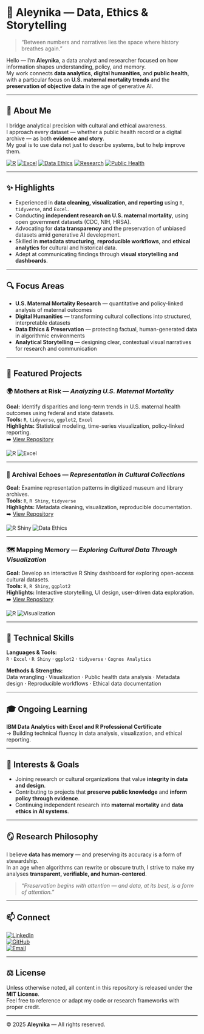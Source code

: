 # 🌿 Aleynika — Data, Ethics & Storytelling  

> “Between numbers and narratives lies the space where history breathes again.”  

Hello — I’m **Aleynika**, a data analyst and researcher focused on how information shapes understanding, policy, and memory.  
My work connects **data analytics**, **digital humanities**, and **public health**, with a particular focus on **U.S. maternal mortality trends** and the **preservation of objective data** in the age of generative AI.  

---

## 💼 About Me  
I bridge analytical precision with cultural and ethical awareness.  
I approach every dataset — whether a public health record or a digital archive — as both **evidence and story**.  
My goal is to use data not just to describe systems, but to help improve them.  

[![R](https://img.shields.io/badge/Code-R-blue?logo=r)](https://www.r-project.org/)
[![Excel](https://img.shields.io/badge/Tool-Excel-green?logo=microsoft-excel)](https://www.microsoft.com/en-us/microsoft-365/excel)
[![Data Ethics](https://img.shields.io/badge/Focus-Data%20Ethics-yellow)](#)
[![Research](https://img.shields.io/badge/Field-Digital%20Humanities-lightgrey)](#)
[![Public Health](https://img.shields.io/badge/Field-Public%20Health-red)](#)

---

## ✨ Highlights  
- Experienced in **data cleaning, visualization, and reporting** using `R`, `tidyverse`, and `Excel`.  
- Conducting **independent research on U.S. maternal mortality**, using open government datasets (CDC, NIH, HRSA).  
- Advocating for **data transparency** and the preservation of unbiased datasets amid generative AI development.  
- Skilled in **metadata structuring**, **reproducible workflows**, and **ethical analytics** for cultural and historical data.  
- Adept at communicating findings through **visual storytelling and dashboards**.  

---

## 🔍 Focus Areas  
- **U.S. Maternal Mortality Research** — quantitative and policy-linked analysis of maternal outcomes  
- **Digital Humanities** — transforming cultural collections into structured, interpretable datasets  
- **Data Ethics & Preservation** — protecting factual, human-generated data in algorithmic environments  
- **Analytical Storytelling** — designing clear, contextual visual narratives for research and communication  

---

## 📁 Featured Projects  

### 🌍 Mothers at Risk — *Analyzing U.S. Maternal Mortality*  
**Goal:** Identify disparities and long-term trends in U.S. maternal health outcomes using federal and state datasets.  
**Tools:** `R`, `tidyverse`, `ggplot2`, `Excel`  
**Highlights:** Statistical modeling, time-series visualization, policy-linked reporting.  
➡️ [View Repository](#)  

![R](https://img.shields.io/badge/R-Data%20Analysis-blue?logo=r)
![Excel](https://img.shields.io/badge/Excel-Visualization-green?logo=microsoft-excel)

---

### 📜 Archival Echoes — *Representation in Cultural Collections*  
**Goal:** Examine representation patterns in digitized museum and library archives.  
**Tools:** `R`, `R Shiny`, `tidyverse`  
**Highlights:** Metadata cleaning, visualization, reproducible documentation.  
➡️ [View Repository](#)  

![R Shiny](https://img.shields.io/badge/R%20Shiny-Interactive%20Dashboards-blue)
![Data Ethics](https://img.shields.io/badge/Data-Ethics-lightgrey)

---

### 🗺️ Mapping Memory — *Exploring Cultural Data Through Visualization*  
**Goal:** Develop an interactive R Shiny dashboard for exploring open-access cultural datasets.  
**Tools:** `R`, `R Shiny`, `ggplot2`  
**Highlights:** Interactive storytelling, UI design, user-driven data exploration.  
➡️ [View Repository](#)  

![R](https://img.shields.io/badge/R-Shiny%20App-blue?logo=r)
![Visualization](https://img.shields.io/badge/Data%20Visualization-ggplot2-orange)

---

## 🧰 Technical Skills  
**Languages & Tools:**  
`R` · `Excel` · `R Shiny` · `ggplot2` · `tidyverse` · `Cognos Analytics`  

**Methods & Strengths:**  
Data wrangling · Visualization · Public health data analysis · Metadata design · Reproducible workflows · Ethical data documentation  

---

## 🎓 Ongoing Learning  
**IBM Data Analytics with Excel and R Professional Certificate**  
→ Building technical fluency in data analysis, visualization, and ethical reporting.  

---

## 🎯 Interests & Goals  
- Joining research or cultural organizations that value **integrity in data and design**.  
- Contributing to projects that **preserve public knowledge** and **inform policy through evidence**.  
- Continuing independent research into **maternal mortality** and **data ethics in AI systems**.  

---

## 🪞 Research Philosophy  
I believe **data has memory** — and preserving its accuracy is a form of stewardship.  
In an age when algorithms can rewrite or obscure truth, I strive to make my analyses **transparent, verifiable, and human-centered**.  

> *“Preservation begins with attention — and data, at its best, is a form of attention.”*  

---

## 📫 Connect  
[![LinkedIn](https://img.shields.io/badge/LinkedIn-Connect-blue?logo=linkedin)](Your_LinkedIn_URL)  
[![GitHub](https://img.shields.io/badge/GitHub-aleynika-black?logo=github)](https://github.com/aleynika)  
[![Email](https://img.shields.io/badge/Email-Contact%20Me-green)](mailto:YourEmail@example.com)  

---

## ⚖️ License  
Unless otherwise noted, all content in this repository is released under the **MIT License**.  
Feel free to reference or adapt my code or research frameworks with proper credit.  

---

© 2025 **Aleynika** — All rights reserved.
